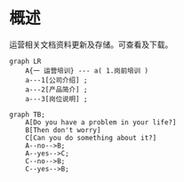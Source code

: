 
# 概述

运营相关文档资料更新及存储。可查看及下载。

```mermaid
graph LR
    A{一 运营培训} --- a( 1.岗前培训 )    
    a---1[公司介绍] ;
    a---2[产品简介] ;
    a---3[岗位说明] ;
```

```mermaid
graph TB;
    A[Do you have a problem in your life?]
    B[Then don't worry]
    C[Can you do something about it?]
    A--no-->B;
    A--yes-->C;
    C--no-->B;
    C--yes-->B;
```
